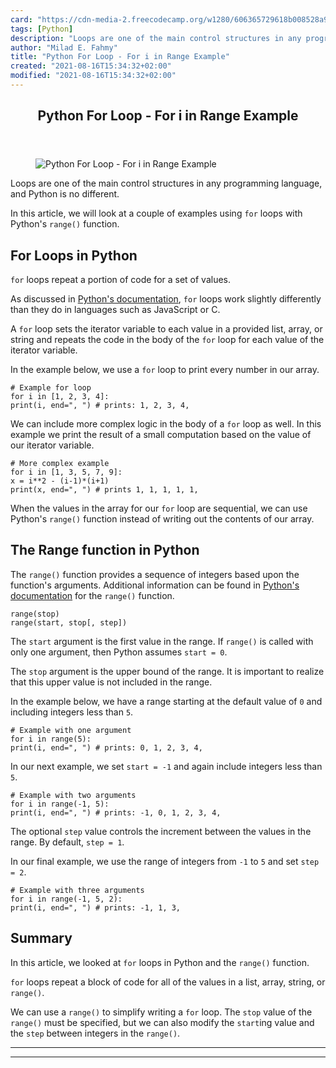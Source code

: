 ```yaml
---
card: "https://cdn-media-2.freecodecamp.org/w1280/606365729618b008528a99ae.jpg"
tags: [Python]
description: "Loops are one of the main control structures in any programmi"
author: "Milad E. Fahmy"
title: "Python For Loop - For i in Range Example"
created: "2021-08-16T15:34:32+02:00"
modified: "2021-08-16T15:34:32+02:00"
---
```

<div class="site-wrapper">
<main id="site-main" class="site-main outer">
<div class="inner">
<article class="post-full post tag-python tag-loops ">
<header class="post-full-header">
<h1 class="post-full-title">Python For Loop - For i in Range Example</h1>
</header>
<figure class="post-full-image">
<picture>
<source media="(max-width: 700px)" sizes="1px" srcset="data:image/gif;base64,R0lGODlhAQABAIAAAAAAAP///yH5BAEAAAAALAAAAAABAAEAAAIBRAA7 1w">
<source media="(min-width: 701px)" sizes="(max-width: 800px) 400px,
(max-width: 1170px) 700px,
1400px" srcset="https://cdn-media-2.freecodecamp.org/w1280/606365729618b008528a99ae.jpg 300w,
https://cdn-media-2.freecodecamp.org/w1280/606365729618b008528a99ae.jpg 600w,
https://cdn-media-2.freecodecamp.org/w1280/606365729618b008528a99ae.jpg 1000w,
https://cdn-media-2.freecodecamp.org/w1280/606365729618b008528a99ae.jpg 2000w">
<img onerror="this.style.display='none'" src="https://cdn-media-2.freecodecamp.org/w1280/606365729618b008528a99ae.jpg" alt="Python For Loop - For i in Range Example">
</picture>
</figure>
<section class="post-full-content">
<div class="post-content">
<p>Loops are one of the main control structures in any programming language, and Python is no different.</p><p>In this article, we will look at a couple of examples using <code>for</code> loops with Python's <code>range()</code> function.</p><h2 id="for-loops-in-python">For Loops in Python</h2><p><code>for</code> loops repeat a portion of code for a set of values. </p><p>As discussed in <a href="https://docs.python.org/3/tutorial/controlflow.html#for-statements">Python's documentation</a>, <code>for</code> loops work slightly differently than they do in languages such as JavaScript or C. </p><p>A <code>for</code> loop sets the iterator variable to each value in a provided list, array, or string and repeats the code in the body of the <code>for</code> loop for each value of the iterator variable.</p><p>In the example below, we use a <code>for</code> loop to print every number in our array.</p><pre><code class="language-python"># Example for loop
for i in [1, 2, 3, 4]:
print(i, end=", ") # prints: 1, 2, 3, 4,</code></pre><p>We can include more complex logic in the body of a <code>for</code> loop as well. In this example we print the result of a small computation based on the value of our iterator variable.</p><pre><code class="language-python"># More complex example
for i in [1, 3, 5, 7, 9]:
x = i**2 - (i-1)*(i+1)
print(x, end=", ") # prints 1, 1, 1, 1, 1, </code></pre><p>When the values in the array for our <code>for</code> loop are sequential, we can use Python's <code>range()</code> function instead of writing out the contents of our array.</p><h2 id="the-range-function-in-python">The Range function in Python</h2><p>The <code>range()</code> function provides a sequence of integers based upon the function's arguments. Additional information can be found in <a href="https://docs.python.org/3/library/stdtypes.html#range">Python's documentation</a> for the <code>range()</code> function.</p><pre><code class="language-python">range(stop)
range(start, stop[, step])
</code></pre><p>The <code>start</code> argument is the first value in the range. If <code>range()</code> is called with only one argument, then Python assumes <code>start = 0</code>.</p><p>The <code>stop</code> argument is the upper bound of the range. It is important to realize that this upper value is not included in the range.</p><p>In the example below, we have a range starting at the default value of <code>0</code> and including integers less than <code>5</code>.</p><pre><code class="language-python"># Example with one argument
for i in range(5):
print(i, end=", ") # prints: 0, 1, 2, 3, 4, </code></pre><p>In our next example, we set <code>start = -1</code> and again include integers less than <code>5</code>.</p><pre><code class="language-python"># Example with two arguments
for i in range(-1, 5):
print(i, end=", ") # prints: -1, 0, 1, 2, 3, 4, </code></pre><p>The optional <code>step</code> value controls the increment between the values in the range. By default, <code>step = 1</code>.</p><p>In our final example, we use the range of integers from <code>-1</code> to <code>5</code> and set <code>step = 2</code>.</p><pre><code class="language-python"># Example with three arguments
for i in range(-1, 5, 2):
print(i, end=", ") # prints: -1, 1, 3, </code></pre><h2 id="summary">Summary</h2><p>In this article, we looked at <code>for</code> loops in Python and the <code>range()</code> function.</p><p><code>for</code> loops repeat a block of code for all of the values in a list, array, string, or <code>range()</code>.</p><p>We can use a <code>range()</code> to simplify writing a <code>for</code> loop. The <code>stop</code> value of the <code>range()</code> must be specified, but we can also modify the <code>start</code>ing value and the <code>step</code> between integers in the <code>range()</code>.</p>
</div>
<hr>
<hr>
</section>
</article>
</div>
</main>
</div>
<!-- Google Tag Manager (noscript) -->
<!-- End Google Tag Manager (noscript) -->
